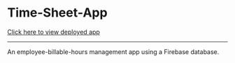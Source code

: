 # Time-Sheet-App

[Click here to view deployed app](https://makicoding.github.io/Time-Sheet-App/)

***
An employee-billable-hours management app using a Firebase database.